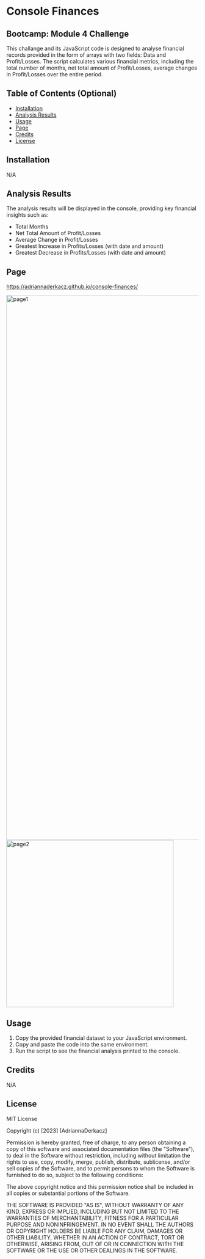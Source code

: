 

# Console Finances
## Bootcamp: Module 4 Challenge
This challange and its JavaScript code is designed to analyse financial records provided in the form of arrays with two fields: Data and Profit/Losses. The script calculates various financial metrics, including the total number of months, net total amount of Profit/Losses, average changes in Profit/Losses over the entire period. 

## Table of Contents (Optional)
- [Installation](#installation)
- [Analysis Results](#analysisresults)
- [Usage](#usage)
- [Page](#page)
- [Credits](#credits)
- [License](#license)

## Installation
N/A

## Analysis Results 
The analysis results will be displayed in the console, providing key financial insights such as:
- Total Months
- Net Total Amount of Profit/Losses
- Average Change in Profit/Losses
- Greatest Increase in Profits/Losses (with date and amount)
- Greatest Decrease in Profits/Losses (with date and amount)

## Page
https://adriannaderkacz.github.io/console-finances/ 

<img width="1428" alt="page1" src="https://github.com/adriannaderkacz/console-finances/assets/92231751/6e67f35d-b7a9-453f-a5ed-d6a6d6a12dfc">

<img width="438" alt="page2" src="https://github.com/adriannaderkacz/console-finances/assets/92231751/b856ff05-9d5c-4adc-9bc2-c0848ab81d34">

## Usage
1. Copy the provided financial dataset to your JavaScript environment.
2. Copy and paste the code into the same environment.
3. Run the script to see the financial analysis printed to the console.

## Credits
N/A

## License
MIT License

Copyright (c) [2023] [AdriannaDerkacz]

Permission is hereby granted, free of charge, to any person obtaining a copy
of this software and associated documentation files (the "Software"), to deal in the Software without restriction, including without limitation the rights to use, copy, modify, merge, publish, distribute, sublicense, and/or sell copies of the Software, and to permit persons to whom the Software is
furnished to do so, subject to the following conditions:

The above copyright notice and this permission notice shall be included in all copies or substantial portions of the Software.

THE SOFTWARE IS PROVIDED "AS IS", WITHOUT WARRANTY OF ANY KIND, EXPRESS OR
IMPLIED, INCLUDING BUT NOT LIMITED TO THE WARRANTIES OF MERCHANTABILITY,
FITNESS FOR A PARTICULAR PURPOSE AND NONINFRINGEMENT. IN NO EVENT SHALL THE
AUTHORS OR COPYRIGHT HOLDERS BE LIABLE FOR ANY CLAIM, DAMAGES OR OTHER
LIABILITY, WHETHER IN AN ACTION OF CONTRACT, TORT OR OTHERWISE, ARISING FROM, OUT OF OR IN CONNECTION WITH THE SOFTWARE OR THE USE OR OTHER DEALINGS IN THE SOFTWARE.
